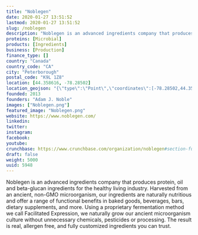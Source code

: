 ```yaml
---
title: "Noblegen"
date: 2020-01-27 13:51:52
lastmod: 2020-01-27 13:51:52
slug: /noblegen
description: "Noblegen is an advanced ingredients company that produces protein, oil and beta-glucan ingredients for the healthy living industry. Harvested from an ancient, non-GMO microorganism, our ingredients are naturally nutritious and offer a range of functional benefits in baked goods, beverages, bars, dietary supplements, and more. Using a proprietary fermentation method we call Facilitated Expression, we naturally grow our ancient microorganism culture without unnecessary chemicals, pesticides or processing. The result is real, allergen free, and fully customized ingredients you can trust."
proteins: [Microbial]
products: [Ingredients]
business: [Production]
finance_type: []
country: "Canada"
country_code: "CA"
city: "Peterborough"
postal_code: "K9L 1Z8"
location: [44.358616, -78.28502]
location_geojson: "{\"type\":\"Point\",\"coordinates\":[-78.28502,44.358616]}"
founded: 2013
founders: "Adam J. Noble"
images: ["Noblegen.png"]
featured_image: "Noblegen.png"
website: https://www.noblegen.com/
linkedin: 
twitter: 
instagram: 
facebook: 
youtube: 
crunchbase: https://www.crunchbase.com/organization/noblegen#section-funding-rounds
draft: false
weight: 5000
uuid: 5948
---
```

Noblegen is an advanced ingredients company that produces protein, oil and beta-glucan ingredients for the healthy living industry. Harvested from an ancient, non-GMO microorganism, our ingredients are naturally nutritious and offer a range of functional benefits in baked goods, beverages, bars, dietary supplements, and more. Using a proprietary fermentation method we call Facilitated Expression, we naturally grow our ancient microorganism culture without unnecessary chemicals, pesticides or processing. The result is real, allergen free, and fully customized ingredients you can trust.
